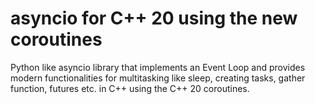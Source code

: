 # asyncio for C++ 20 using the new coroutines
Python like asyncio library that implements an Event Loop and provides modern functionalities for multitasking like sleep, creating tasks, gather function, futures etc. in C++ using the C++ 20 coroutines.
